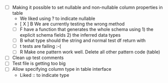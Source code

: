 *[ ] Making it possible to set nullable and non-nullable column properties in table
    * We liked using ? to indicate nullable
    * [ X ] B  We are currently testing the wrong method
    * [ ] F have a function that generates the whole schema using 1) the explicit schema fields 2) the inferred data types
    * [ ] B what type should the string and normal test df return with
    * [ ] t tests are failing :-(
    * [ ] R Make one pattern work well. Delete all other pattern code (table)
* [ ] Clean up test comments
* [ ] Test file is getting too big
* [ ] Allow specifying column type in table interface
  * Liked :: to indicate type